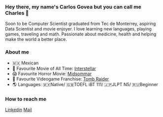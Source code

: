 ### Hey there, my name's Carlos Govea but you can call me Charles 👋

Soon to be Computer Scientist graduated from Tec de Monterrey, aspiring Data Scientist and movie enjoyer. I love learning new languages, playing games, traveling and math. Passionate about medicine, health and helping make the world a better place.

### About me
- 🇲🇽 Mexican
- 🔭 Favourite Movie of All Time: [Interstellar](https://en.wikipedia.org/wiki/Interstellar_(film))
- 😱 Favourite Horror Movie: [Midsommar](https://en.wikipedia.org/wiki/Midsommar)
- 🏹 Favourite Videogame Franchise: [Tomb Raider](https://en.wikipedia.org/wiki/Tomb_Raider)
- 🌎 Languages: 🇲🇽Native/ 🇬🇧TOEFL iBT 111/ 🇯🇵JLPT N5/ 🇷🇺Beginner

### How to reach me
[Linkedin](https://www.linkedin.com/in/carlos-govea-gzz/) [Mail](charles-1110@hotmail.com)

<!--
**CharlesGovea/CharlesGovea** is a ✨ _special_ ✨ repository because its `README.md` (this file) appears on your GitHub profile.

Here are some ideas to get you started:

- 🔭 I’m currently working on ...
- 🌱 I’m currently learning ...
- 👯 I’m looking to collaborate on ...
- 🤔 I’m looking for help with ...
- 💬 Ask me about ...
- 📫 How to reach me: ...
- 😄 Pronouns: ...
- ⚡ Fun fact: ...
-->
